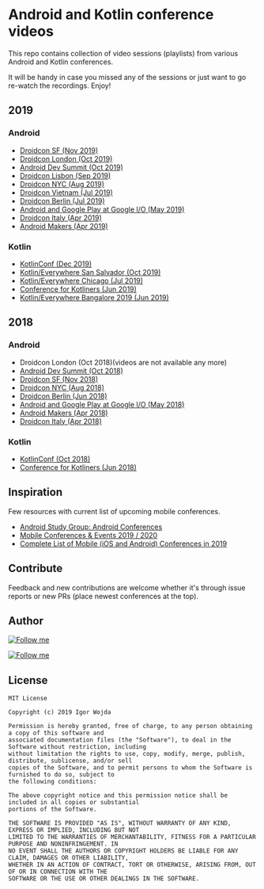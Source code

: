 # Android and Kotlin conference videos

This repo contains collection of video sessions (playlists) from various Android and Kotlin conferences.

It will be handy in case you missed any of the sessions or just want to go re-watch the recordings. Enjoy!

## 2019

### Android

- [Droidcon SF (Nov 2019)](https://www.droidcon.com/videos?path=San%20Francisco/2019)
- [Droidcon London (Oct 2019)](https://www.droidcon.com/videos?path=London/2019)
- [Android Dev Summit (Oct 2019)](https://www.youtube.com/playlist?list=PLWz5rJ2EKKc_xXXubDti2eRnIKU0p7wHd)
- [Droidcon Lisbon (Sep 2019)](https://www.youtube.com/playlist?list=PLPXWhj_QEAWLsKUC0hBqqqi2w2Lp6jmkn)
- [Droidcon NYC (Aug 2019)](https://www.droidcon.com/videos?path=New%20York%20City/2019)
- [Droidcon Vietnam (Jul 2019)](https://www.youtube.com/playlist?list=PLHn58DBdDFkrhLCbtzashZYuMapIBWT2b)
- [Droidcon Berlin (Jul 2019)](https://www.droidcon.com/videos?path=Berlin/2019)
- [Android and Google Play at Google I/O (May 2019)](https://www.youtube.com/playlist?list=PLWz5rJ2EKKc9FfSQIRXEWyWpHD6TtwxMM)
- [Droidcon Italy (Apr 2019)](https://www.droidcon.com/videos?path=Turin/2019)
- [Android Makers (Apr 2019)](https://www.youtube.com/playlist?list=PLn7H9CUCuXAu5r4kT8RcK8B2GuBqMODX3)

### Kotlin
- [KotlinConf (Dec 2019)](https://www.youtube.com/playlist?list=PLQ176FUIyIUY6SKGl3Cj9yeYibBuRr3Hl)
- [Kotlin/Everywhere San Salvador (Oct 2019)](https://www.youtube.com/playlist?list=PLMVVX8KNuYriiM1W8HpyXfkTqnRNt3S-z)
- [Kotlin/Everywhere Chicago (Jul 2019)](https://www.youtube.com/playlist?list=PLb1tSwQ0ReIFFJbVpbNGIvmELaucyBTaL)
- [Conference for Kotliners (Jun 2019)](https://www.youtube.com/playlist?list=PLnYRVL0Cw1FSUJ-WdhV2Ija9kA9q0qP3e)
- [Kotlin/Everywhere Bangalore 2019 (Jun 2019)](https://www.youtube.com/playlist?list=PLQ176FUIyIUaGo4LInr-M4pDDBfXX70kd)

## 2018

### Android

- Droidcon London (Oct 2018)(videos are not available any more)
- [Android Dev Summit (Oct 2018)](https://www.youtube.com/playlist?list=PLWz5rJ2EKKc8WFYCR9esqGGY0vOZm2l6e)
- [Droidcon SF (Nov 2018)](https://www.youtube.com/playlist?list=PLYioXtkIMlS9CMDDq3TcmxXsC455x6_XL)
- [Droidcon NYC (Aug 2018)](https://www.youtube.com/playlist?list=PLdb5m83JnoaBqMWF-qqhZY_01SNEhG5Qs)
- [Droidcon Berlin (Jun 2018)](https://www.youtube.com/playlist?list=PL9Pfzam3fFdcu8mJ675LE7iR4gj8G60sp)
- [Android and Google Play at Google I/O (May 2018)](https://www.youtube.com/playlist?list=PLWz5rJ2EKKc9Gq6FEnSXClhYkWAStbwlC)
- [Android Makers (Apr 2018)](https://www.youtube.com/playlist?list=PLn7H9CUCuXAus0YgFW7QiIpnwHJd3Yinw)
- [Droidcon Italy (Apr 2018)](https://www.youtube.com/playlist?list=PL4ebO4PmeAi4-3fhc8rD-IRQcsiK-tXQP)

### Kotlin

- [KotlinConf (Oct 2018)](https://www.youtube.com/playlist?list=PLQ176FUIyIUbVvFMqDc2jhxS-t562uytr)
- [Conference for Kotliners (Jun 2018)](https://www.youtube.com/playlist?list=PLnYRVL0Cw1FT5LO1r3QWku_VyY1H1et7w)

## Inspiration

Few resources with current list of upcoming mobile conferences.

- [Android Study Group: Android Conferences](https://androidstudygroup.github.io/conferences/)
- [Mobile Conferences & Events 2019 / 2020](https://docs.google.com/spreadsheets/d/1HU-HGlUyjruHUyimv3L0CY8Kn0UBaFAIiKNrCu1TQPc/edit#gid=1739888262)
- [Complete List of Mobile (iOS and Android) Conferences in 2019](https://bugfender.com/conferences/)

## Contribute

Feedback and new contributions are welcome whether it's through issue reports or new PRs (place newest conferences at the top).

## Author

[![Follow me](https://github.com/igorwojda/android-showcase/raw/master/misc/image/avatar.png)](https://twitter.com/igorwojda)

[![Follow me](https://img.shields.io/twitter/follow/igorwojda?style=social)](https://twitter.com/igorwojda)

## License
```
MIT License

Copyright (c) 2019 Igor Wojda

Permission is hereby granted, free of charge, to any person obtaining a copy of this software and 
associated documentation files (the "Software"), to deal in the Software without restriction, including 
without limitation the rights to use, copy, modify, merge, publish, distribute, sublicense, and/or sell 
copies of the Software, and to permit persons to whom the Software is furnished to do so, subject to 
the following conditions:

The above copyright notice and this permission notice shall be included in all copies or substantial 
portions of the Software.

THE SOFTWARE IS PROVIDED "AS IS", WITHOUT WARRANTY OF ANY KIND, EXPRESS OR IMPLIED, INCLUDING BUT NOT 
LIMITED TO THE WARRANTIES OF MERCHANTABILITY, FITNESS FOR A PARTICULAR PURPOSE AND NONINFRINGEMENT. IN 
NO EVENT SHALL THE AUTHORS OR COPYRIGHT HOLDERS BE LIABLE FOR ANY CLAIM, DAMAGES OR OTHER LIABILITY, 
WHETHER IN AN ACTION OF CONTRACT, TORT OR OTHERWISE, ARISING FROM, OUT OF OR IN CONNECTION WITH THE 
SOFTWARE OR THE USE OR OTHER DEALINGS IN THE SOFTWARE.
```
